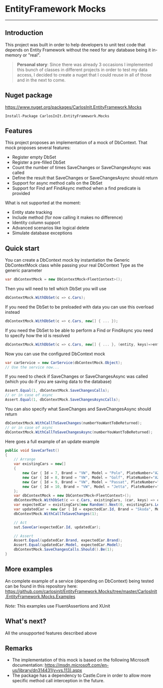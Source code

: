 # EntityFramework Mocks
---
## Introduction
This project was built in order to help developers to unit test code that depends on Entity Framework without the need for any database being it in-memory or "real".

> **Personal story**: Since there was already 3 occasions I implemented this bunch of classes in different projects in order to test my data access, I decided to create a nuget that I could reuse in all of those and in the next to come.

## Nuget package
https://www.nuget.org/packages/CarlosInIt.EntityFramework.Mocks
``` 
Install-Package CarlosInIt.EntityFramework.Mocks
```
## Features
This project proposes an implementation of a mock of DbContext. That mock proposes several features:
* Register empty DbSet
* Register a pre-filled DbSet
* Count the number of times SaveChanges or SaveChangesAsync was called
* Define the result that SaveChanges or SaveChangesAsync should return
* Support for async method calls on the DbSet
* Support for Find anf FindAsync method when a find predicate is provided

What is not supported at the moment:
* Entity state tracking
* Include method (for now calling it makes no difference)
* Identity column support
* Advanced scenarios like logical delete
* Simulate database exceptions

## Quick start
You can create a DbContext mock by instantiation the Generic DbContextMock class while passing your real DbContext Type as the generic parameter
``` cs
var dbContextMock = new DbContextMock<FleetContext>();
```
Then you will need to tell which DbSet you will use
``` cs
dbContextMock.WithDbSet(c => c.Cars);
```
If you need the DbSet to be preloaded with data you can use this overload instead
``` cs
dbContextMock.WithDbSet(c => c.Cars, new[] { ... });
```
If you need the DbSet to be able to perform a Find or FindAsync you need to specify how the id is resolved
``` cs
dbContextMock.WithDbSet(c => c.Cars, new[] { ... }, (entity, keys)=>entity.Id == (int)keys[0]);
```
Now you can use the configured DbContext mock
``` cs
var carService = new CarService(dbContextMock.Object);
// Use the service now...
```
If you need to check if SaveChanges or SaveChangesAsync was called (which you do if you are saving data to the database)
``` cs
Assert.Equal(1, dbContextMock.SaveChangesCalls);
// or in case of async
Assert.Equal(1, dbContextMock.SaveChangesAsyncCalls);
```
You can also specify what SaveChanges and SaveChangesAsync should return
``` cs
dbContextMock.WithCallToSaveChanges(numberYouWantToBeReturned);
// or in case of async
dbContextMock.WithCallToSaveChangesAsync(numberYouWantToBeReturned);
```
Here goes a full example of an update example
``` cs
public void SaveCarTest()
{
    // Arrange
    var existingCars = new[]
    {
        new Car { Id = 7, Brand = "VW", Model = "Polo", PlateNumber="AZERTY7" },
        new Car { Id = 8, Brand = "VW", Model = "Golf", PlateNumber="AZERTY8" },
        new Car { Id = 9, Brand = "VW", Model = "Passat", PlateNumber="AZERTY9" },
        new Car { Id = 10, Brand = "VW", Model = "Jetta", PlateNumber="AZERTY10" }
    };
    var dbContextMock = new DbContextMock<FleetContext>();
    dbContextMock.WithDbSet(c => c.Cars, existingCars, (car, keys) => car.Id == (int)keys[0]);
    var expectedCar = existingCars[new Random().Next(0, existingCars.Length - 1)];
    var updatedCar = new Car { Id = expectedCar.Id, Brand = "Skoda", Model = "Superb" };
    dbContextMock.WithCallToSaveChanges(1);

    // Act
    sut.SaveCar(expectedCar.Id, updatedCar);

    // Assert
    Assert.Equal(updatedCar.Brand, expectedCar.Brand);
    Assert.Equal(updatedCar.Model, expectedCar.Model);
    dbContextMock.SaveChangesCalls.Should().Be(1);
}
```


## More examples
An complete example of a service (depending on DbContext) being tested can be found in this repository here:
https://github.com/carlosinit/EntityFramework.Mocks/tree/master/CarlosInIt.EntityFramework.Mocks.Examples

*Note:* This examples use FluentAssertions and XUnit

## What's next?
All the unsupported features described above

## Remarks
* The implementation of this mock is based on the following Microsoft documentation:
https://msdn.microsoft.com/en-us/library/dn314431(v=vs.113).aspx
* The package has a dependency to Castle.Core in order to allow more specific method call interception in the future.
